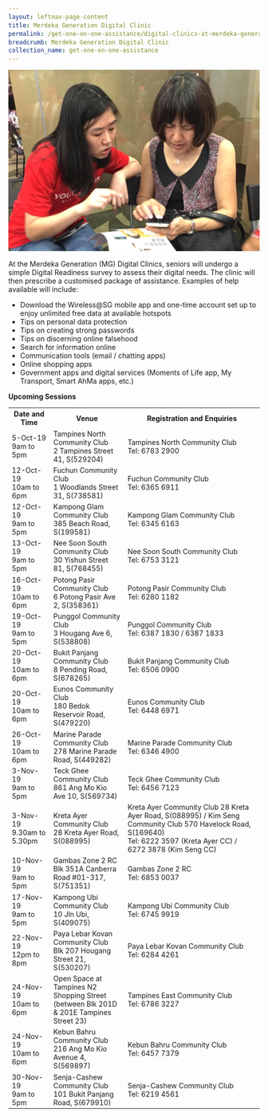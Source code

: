 ```yaml
---
layout: leftnav-page-content
title: Merdeka Generation Digital Clinic
permalink: /get-one-on-one-assistance/digital-clinics-at-merdeka-generation-roadshow/
breadcrumb: Merdeka Generation Digital Clinic
collection_name: get-one-on-one-assistance
---
```


![image](/images/get-one-on-one-assistance/merdeka-clinics1.jpeg)

At the Merdeka Generation (MG) Digital Clinics, seniors will undergo a simple Digital Readiness survey to assess their digital needs. The clinic will then prescribe a customised package of assistance. Examples of help available will include:<br>

* Download the Wireless@SG mobile app and one-time account set up to enjoy unlimited free data at available hotspots<br>
* Tips on personal data protection<br>
* Tips on creating strong passwords<br>
* Tips on discerning online falsehood<br>
* Search for information online<br>
* Communication tools (email / chatting apps)<br>
* Online shopping apps<br>
* Government apps and digital services (Moments of Life app, My Transport, Smart AhMa apps, etc.)<br>

**Upcoming Sessions**
<br>

<table>
  <tr><th><b>Date and Time</b></th>
  <th><b>Venue</b></th>
    <th><b>Registration and Enquiries</b></th></tr>
<tr>  
  <td>5-Oct-19<br>9am to 5pm</td>
  <td>Tampines North Community Club <br>2 Tampines Street 41, S(529204)</td>
  <td>Tampines North Community Club<br>Tel: 6783 2900</td>
  </tr>
<tr>  
  <td>12-Oct-19<br>10am to 6pm</td>
  <td>Fuchun Community Club <br>1 Woodlands Street 31, S(738581)</td>
  <td>Fuchun Community Club<br>Tel: 6365 6911</td>
  </tr>
<tr>  
  <td>12-Oct-19<br>9am to 5pm</td>
  <td>Kampong Glam Community Club <br>385 Beach Road, S(199581)</td>
  <td>Kampong Glam Community Club<br>Tel: 6345 6163</td>
  </tr> 
<tr>  
  <td>13-Oct-19<br>9am to 5pm</td>
  <td>Nee Soon South Community Club <br>30 Yishun Street 81, S(768455)</td>
  <td>Nee Soon South Community Club<br>Tel: 6753 3121</td>
  </tr>   
<tr>  
  <td>16-Oct-19<br>10am to 6pm</td>
  <td>Potong Pasir Community Club <br>6 Potong Pasir Ave 2, S(358361)</td>
  <td>Potong Pasir Community Club<br>Tel: 6280 1182</td>
  </tr>  
<tr>  
  <td>19-Oct-19<br>9am to 5pm</td>
  <td>Punggol Community Club <br>3 Hougang Ave 6, S(538808)</td>
  <td>Punggol Community Club<br>Tel: 6387 1830 / 6387 1833</td>
  </tr>
<tr>  
  <td>20-Oct-19<br>10am to 6pm</td>
  <td>Bukit Panjang Community Club <br>8 Pending Road, S(678265)</td>
  <td>Bukit Panjang Community Club<br>Tel: 6506 0900</td>
  </tr>
<tr>  
  <td>20-Oct-19<br>10am to 6pm</td>
  <td>Eunos Community Club <br>180 Bedok Reservoir Road, S(479220)</td>
  <td>Eunos Community Club<br>Tel: 6448 6971</td>
  </tr>
<tr>  
  <td>26-Oct-19<br>10am to 6pm</td>
  <td>Marine Parade Community Club <br>278 Marine Parade Road, S(449282)</td>
  <td>Marine Parade Community Club<br>Tel: 6346 4900</td>
  </tr>
<tr>  
  <td>3-Nov-19<br>9am to 5pm</td>
  <td>Teck Ghee Community Club <br>861 Ang Mo Kio Ave 10, S(569734)</td>
  <td>Teck Ghee Community Club<br>Tel: 6456 7123</td>
  </tr>  
<tr>  
  <td>3-Nov-19<br>9.30am to 5.30pm</td>
  <td>Kreta Ayer Community Club <br>28 Kreta Ayer Road, S(088995)</td>
  <td>Kreta Ayer Community Club 28 Kreta Ayer Road, S(088995) / Kim Seng Community Club 570 Havelock Road, S(169640)<br>Tel: 6222 3597 (Kreta Ayer CC) / 6272 3878 (Kim Seng CC)</td>
  </tr>  
<tr>  
  <td>10-Nov-19<br>9am to 5pm</td>
  <td>Gambas Zone 2 RC <br>Blk 351A Canberra Road #01-317, S(751351)</td>
  <td>Gambas Zone 2 RC<br>Tel: 6853 0037</td>
  </tr>   
<tr>  
  <td>17-Nov-19<br>9am to 5pm</td>
  <td>Kampong Ubi Community Club <br>10 Jln Ubi, S(409075)</td>
  <td>Kampong Ubi Community Club<br>Tel: 6745 9919</td>
  </tr> 
<tr>  
  <td>22-Nov-19<br>12pm to 8pm</td>
  <td>Paya Lebar Kovan Community Club <br>Blk 207 Hougang Street 21, S(530207)</td>
  <td>Paya Lebar Kovan Community Club<br>Tel: 6284 4261</td>
  </tr> 
<tr>  
  <td>24-Nov-19<br>10am to 6pm</td>
  <td>Open Space at Tampines N2 Shopping Street <br>(between Blk 201D & 201E Tampines Street 23)</td>
  <td>Tampines East Community Club<br>Tel: 6786 3227</td>
  </tr> 
<tr>  
  <td>24-Nov-19<br>10am to 6pm</td>
  <td>Kebun Bahru Community Club <br>216 Ang Mo Kio Avenue 4, S(569897)</td>
  <td>Kebun Bahru Community Club<br>Tel: 6457 7379</td>
  </tr>   
<tr>  
  <td>30-Nov-19<br>9am to 5pm</td>
  <td>Senja-Cashew Community Club <br>101 Bukit Panjang Road, S(679910)</td>
  <td>Senja-Cashew Community Club<br>Tel: 6219 4561</td>
  </tr>    

</table>
